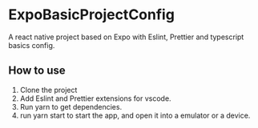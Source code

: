 # ExpoBasicProjectConfig
A react native project based on Expo with Eslint, Prettier and typescript basics config.

## How to use

1. Clone the project
2. Add Eslint and Prettier extensions for vscode.
3. Run yarn to get dependencies.
4. run yarn start to start the app, and open it into a emulator or a device.

